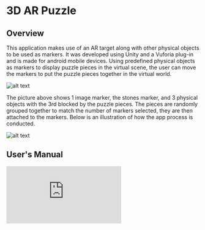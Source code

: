 # 3D AR Puzzle

## Overview
This application makes use of an AR target along with other physical objects to be used as markers. It was developed using Unity and a Vuforia plug-in and is made for android mobile devices. Using predefined physical objects as markers to display puzzle pieces in the virtual scene, the user can move the markers to put the puzzle pieces together in the virtual world.

![alt text](https://github.com/lexcyman/3DARPuzzle/blob/master/sample_gameplay.jpg?raw=true)

The picture above shows 1 image marker, the stones marker, and 3 physical objects with the 3rd blocked by the puzzle pieces. The pieces are randomly grouped together to match the number of markers selected, they are then attached to the markers. Below is an illustration of how the app process is conducted.

![alt text](https://github.com/lexcyman/3DARPuzzle/blob/master/system_architecture.png?raw=true)

## User's Manual
![alt text](https://github.com/lexcyman/3DARPuzzle/blob/master/UsersManual.pdf)